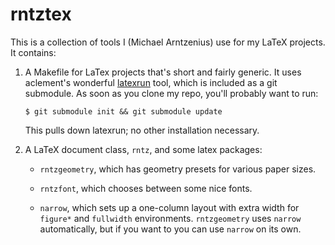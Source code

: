 # rntztex

[latexrun]: https://github.com/aclements/latexrun

This is a collection of tools I (Michael Arntzenius) use for my LaTeX projects.
It contains:

1. A Makefile for LaTex projects that's short and fairly generic. It uses
   aclement's wonderful [latexrun][] tool, which is included as a git submodule.
   As soon as you clone my repo, you'll probably want to run:

   ```
   $ git submodule init && git submodule update
   ```

   This pulls down latexrun; no other installation necessary.

2. A LaTeX document class, `rntz`, and some latex packages:

   - `rntzgeometry`, which has geometry presets for various paper sizes.

   - `rntzfont`, which chooses between some nice fonts.

   - `narrow`, which sets up a one-column layout with extra width for `figure*`
     and `fullwidth` environments. `rntzgeometry` uses `narrow` automatically,
     but if you want to you can use `narrow` on its own.
